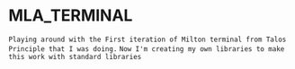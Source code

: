 # MLA_TERMINAL
```Playing around with the First iteration of Milton terminal from Talos Principle that I was doing.```
```Now I'm creating my own libraries to make this work with standard libraries```

